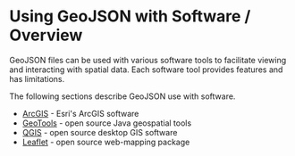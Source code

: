 # Using GeoJSON with Software / Overview

GeoJSON files can be used with various software tools to facilitate viewing and interacting with spatial data.
Each software tool provides features and has limitations.

The following sections describe GeoJSON use with software.

* [ArcGIS](arcgis) - Esri's ArcGIS software
* [GeoTools](geotools) - open source Java geospatial tools
* [QGIS](qgis) - open source desktop GIS software
* [Leaflet](leaflet) - open source web-mapping package
